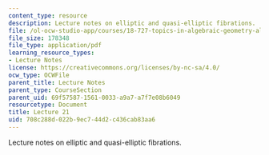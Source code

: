 ```yaml
---
content_type: resource
description: Lecture notes on elliptic and quasi-elliptic fibrations.
file: /ol-ocw-studio-app/courses/18-727-topics-in-algebraic-geometry-algebraic-surfaces-spring-2008/708c288d022b9ec744d2c436cab83aa6_lect21.pdf
file_size: 178348
file_type: application/pdf
learning_resource_types:
- Lecture Notes
license: https://creativecommons.org/licenses/by-nc-sa/4.0/
ocw_type: OCWFile
parent_title: Lecture Notes
parent_type: CourseSection
parent_uid: 69f57587-1561-0033-a9a7-a7f7e08b6049
resourcetype: Document
title: Lecture 21
uid: 708c288d-022b-9ec7-44d2-c436cab83aa6
---
```

Lecture notes on elliptic and quasi-elliptic fibrations.